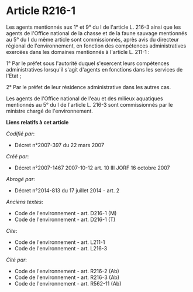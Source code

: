 # Article R216-1

Les agents mentionnés aux 1° et 9° du I de l'article L. 216-3 ainsi que les agents de l'Office national de la chasse et de la
faune sauvage mentionnés au 5° du I du même article sont commissionnés, après avis du directeur régional de l'environnement,
en fonction des compétences administratives exercées dans les domaines mentionnés à l'article L. 211-1 :

1° Par le préfet sous l'autorité duquel s'exercent leurs compétences administratives lorsqu'il s'agit d'agents en fonctions
dans les services de l'Etat ; 

2° Par le préfet de leur résidence administrative dans les autres cas. 

Les agents de l'Office national de l'eau et des milieux aquatiques mentionnés au 5° du I de l'article L. 216-3 sont
commissionnés par le ministre chargé de l'environnement.

**Liens relatifs à cet article**

_Codifié par_:

  - Décret n°2007-397 du 22 mars 2007

_Créé par_:

  - Décret n°2007-1467 2007-10-12 art. 10 III JORF 16 octobre 2007

_Abrogé par_:

  - Décret n°2014-813 du 17 juillet 2014 - art. 2

_Anciens textes_:

  - Code de l'environnement - art. D216-1 (M)
  - Code de l'environnement - art. D216-1 (T)

_Cite_:

  - Code de l'environnement - art. L211-1
  - Code de l'environnement - art. L216-3

_Cité par_:

  - Code de l'environnement - art. R216-2 (Ab)
  - Code de l'environnement - art. R216-3 (Ab)
  - Code de l'environnement - art. R562-11 (Ab)
